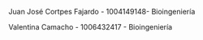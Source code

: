 Juan José Cortpes Fajardo - 1004149148- Bioingeniería

Valentina Camacho - 1006432417 - Bioingeniería
